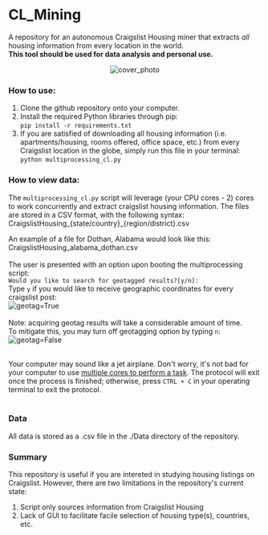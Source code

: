 # CL_Mining
A repository for an autonomous Craigslist Housing miner that extracts *all* housing information from every location in the world.<br>
**This tool should be used for data analysis and personal use.** 

<p align = 'center'>
<img src="https://i.imgur.com/umJAItc.png" alt="cover_photo" >
</p>

### How to use:
1) Clone the github repository onto your computer.<br>
2) Install the required Python libraries through pip:<br>
```pip install -r requirements.txt```<br>
3) If you are satisfied of downloading all housing information (i.e. apartments/housing, rooms offered, office space, etc.) from every Craigslist location in the globe, simply run this file in your terminal:<br>
```python multiprocessing_cl.py```<br>

### How to view data:
The ```multiprocessing_cl.py``` script will leverage (your CPU cores - 2) cores to work concurrently and extract craigslist housing information. The files are stored in a CSV format, with the following syntax:<br>
CraigslistHousing_{state/country}_{region/district}.csv<br>

An example of a file for Dothan, Alabama would look like this:<br>
CraigslistHousing_alabama_dothan.csv<br><br>
The user is presented with an option upon booting the multiprocessing script:<br>
```Would you like to search for geotagged results?[y/n]: ```<br>
Type ```y``` if you would like to receive geographic coordinates for every craigslist post:<br>
<img src="https://i.imgur.com/yguE95V.png" alt="geotag=True"><br><br>
Note: acquiring geotag results will take a considerable amount of time.<br>
To mitigate this, you may turn off geotagging option by typing ```n```:<br>
<img src="https://i.imgur.com/zQooOAE.png" alt="geotag=False"><br><br>

Your computer may sound like a jet airplane. Don't worry, it's not bad for your computer to use <a href=https://www.quora.com/Will-enabling-all-your-CPU-cores-be-harmful-or-damage-the-processor>multiple cores to perform a task</a>. The protocol will exit once the process is finished; otherwise, press ```CTRL + C``` in your operating terminal to exit the protocol.<br><br>

### Data
All data is stored as a .csv file in the ./Data directory of the repository.<br>

### Summary
This repository is useful if you are intereted in studying housing listings on Craigslist. However, there are two limitations in the repository's current state:<br>
1) Script only sources information from Craigslist Housing
2) Lack of GUI to facilitate facile selection of housing type(s), countries, etc.

